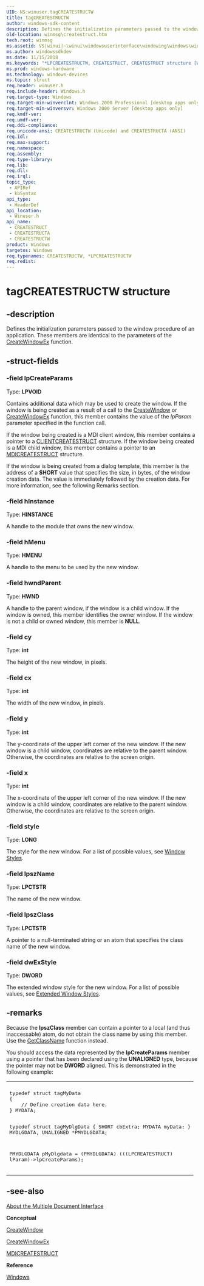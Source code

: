 ```yaml
---
UID: NS:winuser.tagCREATESTRUCTW
title: tagCREATESTRUCTW
author: windows-sdk-content
description: Defines the initialization parameters passed to the window procedure of an application. These members are identical to the parameters of the CreateWindowEx function.
old-location: winmsg\createstruct.htm
tech.root: winmsg
ms.assetid: VS|winui|~\winui\windowsuserinterface\windowing\windows\windowreference\windowstructures\createstruct.htm
ms.author: windowssdkdev
ms.date: 11/15/2018
ms.keywords: "*LPCREATESTRUCTW, CREATESTRUCT, CREATESTRUCT structure [Windows and Messages], CREATESTRUCTA, CREATESTRUCTW, LPCREATESTRUCT, LPCREATESTRUCT structure pointer [Windows and Messages], _win32_CREATESTRUCT_str, _win32_createstruct_str_cpp, tagCREATESTRUCTW, winmsg.createstruct, winui._win32_createstruct_str, winuser/CREATESTRUCT, winuser/CREATESTRUCTA, winuser/CREATESTRUCTW, winuser/LPCREATESTRUCT"
ms.prod: windows-hardware
ms.technology: windows-devices
ms.topic: struct
req.header: winuser.h
req.include-header: Windows.h
req.target-type: Windows
req.target-min-winverclnt: Windows 2000 Professional [desktop apps only]
req.target-min-winversvr: Windows 2000 Server [desktop apps only]
req.kmdf-ver: 
req.umdf-ver: 
req.ddi-compliance: 
req.unicode-ansi: CREATESTRUCTW (Unicode) and CREATESTRUCTA (ANSI)
req.idl: 
req.max-support: 
req.namespace: 
req.assembly: 
req.type-library: 
req.lib: 
req.dll: 
req.irql: 
topic_type:
 - APIRef
 - kbSyntax
api_type:
 - HeaderDef
api_location:
 - Winuser.h
api_name:
 - CREATESTRUCT
 - CREATESTRUCTA
 - CREATESTRUCTW
product: Windows
targetos: Windows
req.typenames: CREATESTRUCTW, *LPCREATESTRUCTW
req.redist: 
---
```


# tagCREATESTRUCTW structure


## -description


Defines the initialization parameters passed to the window procedure of an application. These members are identical to the parameters of the <a href="https://msdn.microsoft.com/33deeb92-6285-4c67-9338-ca2e194b9915">CreateWindowEx</a> function.


## -struct-fields




### -field lpCreateParams

Type: <b>LPVOID</b>

Contains additional data which may be used to create the window. If the window is being created as a result of a call to the <a href="https://msdn.microsoft.com/5424b87c-22ea-414e-840e-214d9f0dc9ad">CreateWindow</a> or <a href="https://msdn.microsoft.com/33deeb92-6285-4c67-9338-ca2e194b9915">CreateWindowEx</a> function, this member contains the value of the <i>lpParam</i> parameter specified in the function call.

If the window being created is a MDI client window, this member contains a pointer to a <a href="https://msdn.microsoft.com/795396d0-4d3b-4e55-b339-cf02cdfd9b46">CLIENTCREATESTRUCT</a> structure. If the window being created is a MDI child window, this member contains a pointer to an <a href="https://msdn.microsoft.com/aac21a17-4302-4174-9d72-15366d964094">MDICREATESTRUCT</a> structure.

 If the window is being created from a dialog template, this member is the address of a <b>SHORT</b> value that specifies the size, in bytes, of the window creation data. The value is immediately followed by the creation data. For more information, see the following Remarks section. 


### -field hInstance

Type: <b>HINSTANCE</b>

A handle to the module that owns the new window. 


### -field hMenu

Type: <b>HMENU</b>

A handle to the menu to be used by the new window. 


### -field hwndParent

Type: <b>HWND</b>

A handle to the parent window, if the window is a child window. If the window is owned, this member identifies the owner window. If the window is not a child or owned window, this member is <b>NULL</b>. 


### -field cy

Type: <b>int</b>

The height of the new window, in pixels. 


### -field cx

Type: <b>int</b>

The width of the new window, in pixels. 


### -field y

Type: <b>int</b>

The y-coordinate of the upper left corner of the new window. If the new window is a child window, coordinates are relative to the parent window. Otherwise, the coordinates are relative to the screen origin. 


### -field x

Type: <b>int</b>

The x-coordinate of the upper left corner of the new window. If the new window is a child window, coordinates are relative to the parent window. Otherwise, the coordinates are relative to the screen origin. 


### -field style

Type: <b>LONG</b>

The style for the new window. For a list of possible values, see <a href="https://msdn.microsoft.com/bfc146f1-bebd-4e68-a29e-a73ff3e8f35b">Window Styles</a>.


### -field lpszName

Type: <b>LPCTSTR</b>

The name of the new window. 


### -field lpszClass

Type: <b>LPCTSTR</b>

A pointer to a null-terminated string or an atom that specifies the class name of the new window. 


### -field dwExStyle

Type: <b>DWORD</b>

The extended window style for the new window. For a list of possible values, see  <a href="https://msdn.microsoft.com/5830B16E-CD52-4a1a-A1BD-3AFE66BA5FDD">Extended Window Styles</a>.


## -remarks



Because the <b>lpszClass</b> member can contain a pointer to a local (and thus inaccessable) atom, do not obtain the class name by using this member. Use the <a href="https://msdn.microsoft.com/039dd7cd-07cf-4c8a-9287-365d54da2f43">GetClassName</a> function instead.

 You should access the data represented by the <b>lpCreateParams</b> member using a pointer that has been declared using the <b>UNALIGNED</b> type, because the pointer may not be <b>DWORD</b> aligned. This is demonstrated in the following example:

                

<div class="code"><span codelanguage=""><table>
<tr>
<th></th>
</tr>
<tr>
<td>
<pre>typedef struct tagMyData 
{
    // Define creation data here. 
} MYDATA; 
 
typedef struct tagMyDlgData 
{ 
    SHORT   cbExtra; 
    MYDATA  myData; 
} MYDLGDATA, UNALIGNED *PMYDLGDATA; 
 
PMYDLGDATA pMyDlgdata = (PMYDLGDATA) (((LPCREATESTRUCT) lParam)-&gt;lpCreateParams);</pre>
</td>
</tr>
</table></span></div>



## -see-also




<a href="https://msdn.microsoft.com/35dff281-3b11-4954-85cf-a0f1c9ed346a">About the Multiple Document Interface</a>



<b>Conceptual</b>



<a href="https://msdn.microsoft.com/5424b87c-22ea-414e-840e-214d9f0dc9ad">CreateWindow</a>



<a href="https://msdn.microsoft.com/33deeb92-6285-4c67-9338-ca2e194b9915">CreateWindowEx</a>



<a href="https://msdn.microsoft.com/aac21a17-4302-4174-9d72-15366d964094">MDICREATESTRUCT</a>



<b>Reference</b>



<a href="https://msdn.microsoft.com/e2c778c7-7319-4bf7-a6a7-b526e4f3e98b">Windows</a>
 

 

